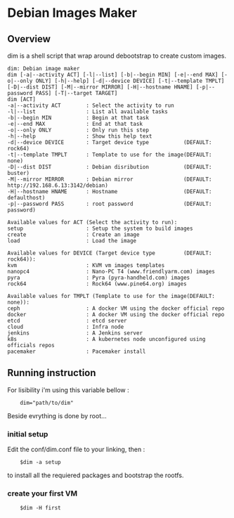 # Debian Images Maker
## Overview

dim is a shell script that wrap around debootstrap to create custom images.

```
dim: Debian image maker
dim [-a|--activity ACT] [-l|--list] [-b|--begin MIN] [-e|--end MAX] [-o|--only ONLY] [-h|--help] [-d|--device DEVICE] [-t|--template TMPLT] [-D|--dist DIST] [-M|--mirror MIRROR] [-H|--hostname HNAME] [-p|--password PASS] [-T|--target TARGET]
dim [ACT]
-a|--activity ACT        : Select the activity to run
-l|--list                : List all available tasks
-b|--begin MIN           : Begin at that task
-e|--end MAX             : End at that task
-o|--only ONLY           : Only run this step
-h|--help                : Show this help text
-d|--device DEVICE       : Target device type           (DEFAULT: rock64)
-t|--template TMPLT      : Template to use for the image(DEFAULT: none)
-D|--dist DIST           : Debian disribution           (DEFAULT: buster)
-M|--mirror MIRROR       : Debian mirror                (DEFAULT: http://192.168.6.13:3142/debian)
-H|--hostname HNAME      : Hostname                     (DEFAULT: defaulthost)
-p|--password PASS       : root password                (DEFAULT: password)

Available values for ACT (Select the activity to run):
setup                    : Setup the system to build images
create                   : Create an image
load                     : Load the image

Available values for DEVICE (Target device type         (DEFAULT: rock64)):
kvm                      : KVM vm images templates
nanopc4                  : Nano-PC T4 (www.friendlyarm.com) images
pyra                     : Pyra (pyra-handheld.com) images
rock64                   : Rock64 (www.pine64.org) images

Available values for TMPLT (Template to use for the image(DEFAULT: none)):
ceph                     : A docker VM using the docker official repo
docker                   : A docker VM using the docker official repo
etcd                     : etcd server
cloud                    : Infra node
jenkins                  : A Jenkins server
k8s                      : A kubernetes node unconfigured using officials repos
pacemaker                : Pacemaker install
```

## Running instruction
For lisibility i'm using this variable bellow :
```
    dim="path/to/dim"
```
Beside evrything is done by root...

### initial setup
Edit the conf/dim.conf file to your linking, then :
```
    $dim -a setup
```
to install all the requiered packages and bootstrap the rootfs.

### create your first VM
```
    $dim -H first
```
